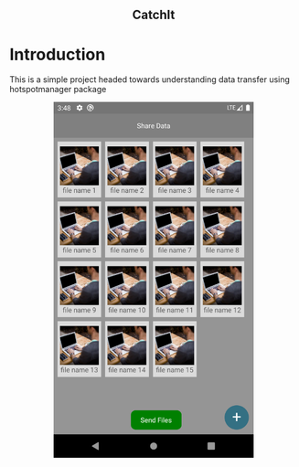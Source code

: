 <h2 align="center">
  <b>CatchIt</b><br>
 
</h2>

# Introduction
This is a simple project headed towards understanding data transfer using hotspotmanager package

<p align="center">
  <img src="https://github.com/amitrai98/catchit/blob/master/catchit.png?raw=true" width="350" /><br>
</p>

